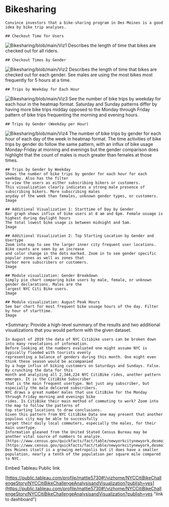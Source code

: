 # Bikesharing


	Convince investors that a bike-sharing program in Des Moines is a good idea by bike trip analyses.
	
	## Checkout Time for Users

![Bikesharing/blob/main/Viz1](Bikesharing/blob/main/Viz1.PNG)
Describes the length of time that bikes are checked out for all riders.

	## Checkout Times by Gender
![Bikesharing/blob/main/Viz2](Bikesharing/blob/main/Viz2.PNG)
Describes the length of time that bikes are checked out for each gender.
See males are using the most bikes most frequently for 5 hours at a time.

	## Trips by Weekday for Each Hour
![Bikesharing/blob/main/Viz3](Bikesharing/blob/main/Viz3.PNG)
See the number of bike trips by weekday for each hour in the heatmap format. 
Saturday and Sunday patterns differ by having more bike trips midday opposed to
the Monday through Friday pattern of bike trips frequenting the morning and evening hours.
	

	## Trips by Gender (Weekday per Hour)
![Bikesharing/blob/main/Viz4](Bikesharing/blob/main/Viz4.PNG)
The number of bike trips by gender for each hour of each day of the week in heatmap format.
The time activities of bike trips by gender do follow the same pattern, with an influx of bike 
usage Monday-Friday at morning and evenings but the gender comparison does highlight that the count of males
is much greater than females at those times.


	## Trips by Gender by Weekday
	Shows the number of bike trips by gender for each hour for each weekday. Also has the filter
	to view the users as either subscribing bikers or customers.
	This visualization clearly indicates a strong male presence of subscribing bikers. More subscribing males
	anyday of the week than females, unknown gender types, or customers. 
	Image

	## Additional Visualization 1: Starttime of Day by Gender
	Bar graph shows influx of bike users at 8 am and 6pm. Female usuage is highest during daylight hours
	The total lowest bike usage is between midnight and 5am. 
	Image

	## Additional Visualization 2: Top Starting Location by Gender and Usertype
	Zoom into map to see the larger inner city frequent user locations. Bike counts are seen by an increase 
	and color change in the dots marked. Zoom in to see gender specific popular zones as well as zones that
	harbor more subscribers or customers. 
	Image

	## Module visualization: Gender Breakdown
	Simply pie chart comparing bike users by male, female, or unknown gender declarations. Males are the 
	largest NYC Citi Bike users. 
	Image
	
	## Module visualization: August Peak Hours	
	See bar chart for most frequent bike usuage hours of the day. Filter by hour of starttime.
	Image


*Summary: Provide a high-level summary of the results and two additional 
	visualizations that you would perform with the given dataset.

	In August of 2019 the data of NYC Citibike users can be broken down into many revelations of information.
	Before looking at the numbers evaluated one might assume NYC is typically flooded with tourists evenly
	representing a balance of genders during this month. One might even think these season would be accompanied
	by a huge influx of biking customers on Saturdays and Sundays. False. By crunching the data for this 
	month and analyzing all 2,344,224 NYC CitiBike rides, another pattern emerges. It is the CitiBike Subscriber
	that is the main frequent usertype. Not just any subscriber, but especially the male delcared subscribers.
	NYC draws a great number males that use CitiBike for the Monday through Friday morning and evenings bike 
	rides. Is CitiBike their main method of commuting to work? Zoom into the map to follow the patterns of 
	top starting locations to draw conclusions. 
	Given this pattern from NYC CitiBike Data one may present that another populous city may be able to successfully
	target their daily local commuters, especially the males, for their main usertype.
	Information gleaned from the United Stated Census Bureau may be another vital source of numbers to analyze.
	[https://www.census.gov/quickfacts/fact/table/newyorkcitynewyork,desmoinescityiowa/PST045219](https://www.census.gov/quickfacts/fact/table/newyorkcitynewyork,desmoinescityiowa/PST045219)
	Des Moines itself is a growing metropolis but it does have a smaller population, nearly a tenth of the population per square mile compared to NYC. 

Embed Tableau Public link

[https://public.tableau.com/profile/mattie5730#!/vizhome/NYCCitiBikeChallengeStory/NYCCitiBikeChallengeAnalysisandVisualization?publish=yes](https://public.tableau.com/profile/mattie5730#!/vizhome/NYCCitiBikeChallengeStory/NYCCitiBikeChallengeAnalysisandVisualization?publish=yes "link to dashboard")